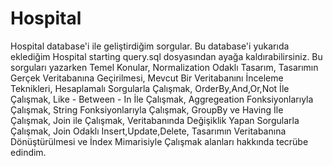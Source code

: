 # Hospital
Hospital database'i ile geliştirdiğim sorgular. Bu database'i yukarıda eklediğim Hospital starting query.sql dosyasından ayağa kaldırabilirsiniz. Bu sorguları yazarken Temel Konular, Normalization Odaklı Tasarım, Tasarımın Gerçek Veritabanına Geçirilmesi, Mevcut Bir Veritabanını İnceleme Teknikleri, Hesaplamalı Sorgularla Çalışmak, OrderBy,And,Or,Not İle Çalışmak, Like - Between - In İle Çalışmak, Aggregeation Fonksiyonlarıyla Çalışmak, String Fonksiyonlarıyla Çalışmak, GroupBy ve Having İle Çalışmak, Join ile Çalışmak, Veritabanında Değişiklik Yapan Sorgularla Çalışmak, Join Odaklı Insert,Update,Delete, Tasarımın Veritabanına Dönüştürülmesi ve İndex Mimarisiyle Çalışmak alanları hakkında tecrübe edindim.
